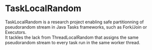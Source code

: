 TaskLocalRandom
===============

TaskLocalRandom is a research project enabling safe partitionning of pseudorandom stream in Java Tasks frameworks, such as Fork/Join or Executors.  
It tackles the lack from ThreadLocalRandom that assigns the same pseudorandom stream to every task run in the same worker thread. 
